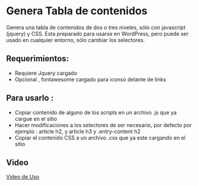 # Genera Tabla de contenidos
Genera una tabla de contenidos de dos o tres niveles, sólo con javascript (jquery) y CSS.
Esta preparado para usarse en WordPress, pero puede ser usado en cualquier entorno, sólo cambiar los selectores.

## Requerimientos: 
- Requiere Jquery cargado
- Opcional , fontawesome cargado para iconso delante de links

## Para usarlo :
- Copiar contenido de alguno de los scripts en un archivo .js que ya cargue en el sitio
- Hacer modificaciones a los selectores de ser necesario, por defecto por ejemplo : article h2, y article h3 y .entry-content h2
- Copiar el contenido CSS a un archivo .css que ya este cargando en el sitio

## Video
[Video de Uso](https://www.youtube.com/watch?v=J_UidgnwO1Y)
